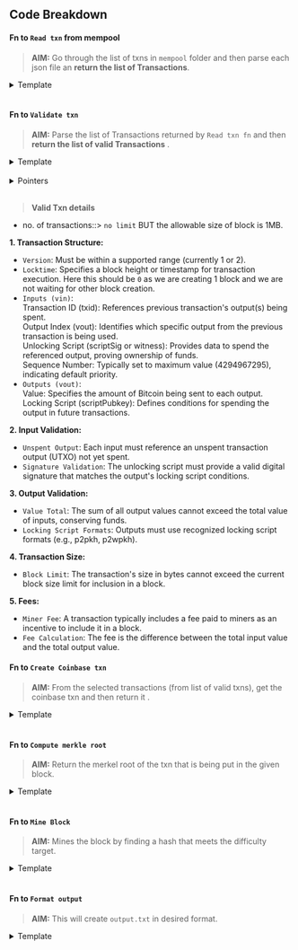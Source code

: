 ## Code Breakdown

#### Fn to `Read txn` from mempool

> **AIM:** Go through the list of txns in `mempool` folder and then parse each json file an **return the list of Transactions**.

<details>
<summary>Template</summary>

```python
def read_transactions():
    transactions = []
    mempool_dir = "mempool"
    for filename in os.listdir(mempool_dir):
        with open(os.path.join(mempool_dir, filename), "r") as file:
            transaction_data = json.load(file)
            transactions.append(transaction_data)
    return transactions
```

</details><br>

#### Fn to `Validate txn` 

> **AIM:** Parse the list of Transactions returned by `Read txn fn` and then **return the list of valid Transactions** .

<details>
<summary>Template</summary>

```python

```

</details><br>

<details>
<summary>Pointers</summary>

>> **Vin**

> **p2pkh**

* **Validation**<br>
`OP_DUP`: Duplicates the top stack item.<br>
`OP_HASH160`: Hashes the top stack item using SHA-256 followed by RIPEMD-160.<br>
`OP_PUSHBYTES_20`: Pushes 20 bytes onto the stack.<br>
`OP_EQUALVERIFY`: Checks if the top two stack items are equal, then removes them from the stack.<br>
`OP_CHECKSIG`: Verifies the signature of the transaction input.<br>

> **v0_p2wpkh**

* **Validation**<br>
`OP_DUP`: Duplicates the top stack item.<br>
`OP_HASH160`: Hashes the top stack item using SHA-256 followed by RIPEMD-160.<br>
`OP_PUSHBYTES_20`: Pushes 20 bytes onto the stack.<br>
`OP_EQUALVERIFY`: Checks if the top two stack items are equal, then removes them from the stack.<br>
`OP_CHECKSIG`: Verifies the signature of the transaction input.<br>

* **Field Significance**
`txid`: The transaction ID uniquely identifies the transaction on the blockchain. To validate this field, one would typically check if the transaction ID is unique and corresponds to the transaction data provided.

`vout`: This field specifies the index of the output being spent by the input. It indicates which output of the previous transaction (specified by txid) is being spent. To validate, ensure that the referenced output exists in the previous transaction and has not already been spent.

`prevout`: This object contains information about the output being spent, including the script public key, its type, address, and value. To validate, ensure that the referenced output is valid, unspent, and matches the provided details.

`scriptsig`: This field contains the signature script for the input, which is used to unlock the output being spent. To validate, verify that the signature script is correctly formatted and can unlock the referenced output.

`scriptsig_asm`: This field provides the human-readable representation of the signature script. To validate, ensure that the signature script corresponds to the expected unlocking conditions for the referenced output.

`sequence`: This field specifies the relative locktime of the input. It determines when the transaction can be included in a block based on its age or block height. To validate, ensure that the sequence number meets the requirements set by the transaction's locktime.

>> **Vout**

`scriptpubkey`: This field contains the locking script, which defines the conditions under which the funds can be spent. It typically includes an output address or public key hash (for P2PKH or P2WPKH scripts), allowing the owner of the corresponding private key to unlock and spend the funds.

`scriptpubkey_asm`: This is the assembly representation of the locking script. It shows the individual operations (OP_CODES) performed by the script, such as OP_DUP, OP_HASH160, and OP_EQUALVERIFY, along with any associated data (e.g., public key hashes).

`scriptpubkey_type`: Indicates the type of locking script used. In the provided examples, "p2pkh" denotes Pay-to-Public-Key-Hash, indicating that the funds are locked using a public key hash.

`scriptpubkey_address`: This field represents the Bitcoin address associated with the locking script. It is a human-readable format derived from the locking script's hash, making it easier for users to send funds to and identify the recipient of the transaction.

`value`: Denotes the amount of Bitcoin (in satoshis) associated with each output. It represents the quantity of funds being transferred to the corresponding locking script/address.

```
**Extract the relevant information**: Retrieve the scriptpubkey, scriptpubkey_type, scriptpubkey_address, and value fields from each output in the transaction.

**Verify the locking script**: Ensure that the scriptpubkey matches the expected locking script type (e.g., "p2pkh") and that it corresponds to the provided address.

**Check the amount**: Verify that the value field contains a valid amount of Bitcoin, considering factors such as transaction fees and dust limits.

**Optional**: Depending on the use case, you may also need to perform additional checks, such as ensuring that the address is not associated with known malicious activity or verifying the digital signatures if the transaction includes inputs.
```

</details><br>

> **Valid Txn details**

- no. of transactions::> `no limit` BUT the allowable size of block is 1MB. 

**1. Transaction Structure:**

* `Version`: Must be within a supported range (currently 1 or 2).
* `Locktime`: Specifies a block height or timestamp for transaction execution. Here this should be `0` as we are creating 1 block and we are not waiting for other block creation.
* `Inputs (vin)`:<br>
Transaction ID (txid): References previous transaction's output(s) being spent.<br>
Output Index (vout): Identifies which specific output from the previous transaction is being used.<br>
Unlocking Script (scriptSig or witness): Provides data to spend the referenced output, proving ownership of funds.<br>
Sequence Number: Typically set to maximum value (4294967295), indicating default priority.<br>
* `Outputs (vout)`:<br>
Value: Specifies the amount of Bitcoin being sent to each output.<br>
Locking Script (scriptPubkey): Defines conditions for spending the output in future transactions.<br>

**2. Input Validation:**

* `Unspent Output`: Each input must reference an unspent transaction output (UTXO) not yet spent.
* `Signature Validation`: The unlocking script must provide a valid digital signature that matches the output's locking script conditions.

**3. Output Validation:**

* `Value Total`: The sum of all output values cannot exceed the total value of inputs, conserving funds.
* `Locking Script Formats`: Outputs must use recognized locking script formats (e.g., p2pkh, p2wpkh).

**4. Transaction Size:**

* `Block Limit`: The transaction's size in bytes cannot exceed the current block size limit for inclusion in a block.

**5. Fees:**

* `Miner Fee`: A transaction typically includes a fee paid to miners as an incentive to include it in a block.
* `Fee Calculation`: The fee is the difference between the total input value and the total output value.



#### Fn to `Create Coinbase txn`

> **AIM:** From the selected transactions (from list of valid txns), get the coinbase txn and then return it .

<details>
<summary>Template</summary>

```python
def create_coinbase_transaction():
    coinbase_transaction = {
        # Add coinbase transaction details here
        "txid": "coinbase_txid",
        # Add other fields as needed
    }
    return coinbase_transaction
```

</details><br>

#### Fn to `Compute merkle root`

> **AIM:** Return the merkel root of the txn that is being put in the given block.

<details>
<summary>Template</summary>

```python
def compute_merkle_root(transactions):
    merkle_root = hashlib.sha256(b"".join(sorted([hashlib.sha256(json.dumps(tx).encode()).digest() for tx in transactions]))).hexdigest()
    return merkle_root
```

</details><br>

#### Fn to `Mine Block`

> **AIM:** Mines the block by finding a hash that meets the difficulty target.

<details>
<summary>Template</summary>

```python
def mine_block(transactions, coinbase_transaction):
    block_header = {
        "version": "1",
        "prev_block_hash": "previous_block_hash",
        "merkle_root": compute_merkle_root(transactions),
        "timestamp": int(time.time()),
        "nonce": 0
    }
    while True:
        block_header_hash = hashlib.sha256(json.dumps(block_header).encode()).hexdigest()
        if block_header_hash < DIFFICULTY_TARGET:
            break
        block_header["nonce"] += 1
    return block_header, coinbase_transaction
```

</details><br>


#### Fn to `Format output`

> **AIM:** This will create `output.txt` in desired format.

<details>
<summary>Template</summary>

```python
def format_output(block_header, coinbase_transaction, valid_transactions):
    with open("output.txt", "w") as file:
        file.write(json.dumps(block_header) + "\n")
        file.write(json.dumps(coinbase_transaction) + "\n")
        for transaction in valid_transactions:
            file.write(transaction["txid"] + "\n")
```

</details><br>

